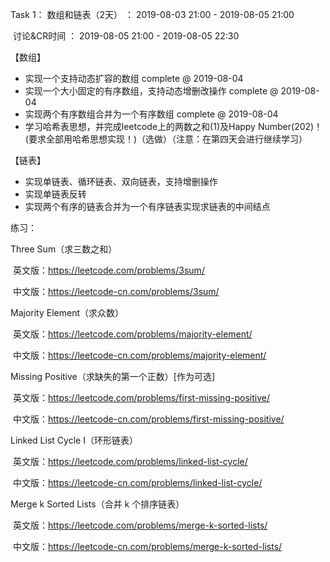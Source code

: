 Task 1：	数组和链表（2天）		：	2019-08-03 21:00 - 2019-08-05 21:00

​					讨论&CR时间 				：	2019-08-05 21:00 - 2019-08-05 22:30

 【数组】 

- 实现一个支持动态扩容的数组   complete @ 2019-08-04
- 实现一个大小固定的有序数组，支持动态增删改操作 complete @ 2019-08-04
- 实现两个有序数组合并为一个有序数组 complete @ 2019-08-04
- 学习哈希表思想，并完成leetcode上的两数之和(1)及Happy Number(202)！(要求全部用哈希思想实现！)（选做）（注意：在第四天会进行继续学习）

【链表】
- 实现单链表、循环链表、双向链表，支持增删操作
- 实现单链表反转
- 实现两个有序的链表合并为一个有序链表实现求链表的中间结点

练习：

Three Sum（求三数之和）

​	英文版：https://leetcode.com/problems/3sum/

​	中文版：https://leetcode-cn.com/problems/3sum/

Majority Element（求众数）

​	英文版：https://leetcode.com/problems/majority-element/

​	中文版：https://leetcode-cn.com/problems/majority-element/

Missing Positive（求缺失的第一个正数）[作为可选]

​	英文版：https://leetcode.com/problems/first-missing-positive/

​	中文版：https://leetcode-cn.com/problems/first-missing-positive/

Linked List Cycle I（环形链表）

​	英文版：https://leetcode.com/problems/linked-list-cycle/

​	中文版：https://leetcode-cn.com/problems/linked-list-cycle/

Merge k Sorted Lists（合并 k 个排序链表）

​	英文版：https://leetcode.com/problems/merge-k-sorted-lists/

​	中文版：https://leetcode-cn.com/problems/merge-k-sorted-lists/